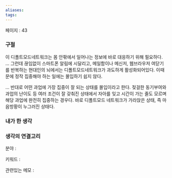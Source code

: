 ```yaml
---
aliases: 
tags:
---
```

페이지 : 43

### 구절
이 디폴트모드네트워크는 몸 안팎에서 일어나는 정보에 바로 대응하기 위해 필요하다. ... 그런데 끊임없이 스마트폰 알림에 시달리고, 메일함이나 메신저, 웹브라우저 여닫기를 반복하는 현대인의 뇌에서는 디폴트모드네트워크가 과도하게 활성화되어있다. 이때문에 정작 집중해야 하는 일에는 몰입하기 쉽지 않다.

...
반대로 어떤 과업에 가장 집중이 잘 되는 상태를 몰입이라고 한다. 젖걸한 동기부여와 과업의 난이도 등 여러 조건이 잘 갖춰진 상태에서 자아를 잊고 시간이 가는 줄도 모르며 해당 과업에 완전히 집중하는 경우다. 바로 디폴트모드 네트워크가 가라앉은  상태, 즉 마음방황이 누그러진 상태다.  


### 내가 한 생각


### 생각의 연결고리
분야 : 

키워드 : 

관련있는 메모 : 